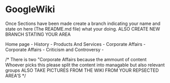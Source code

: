 # GoogleWiki
Once Sections have been made create a branch indicating your name and state on here (The README.md file) what your doing.
ALSO CREATE NEW BRANCH STATING YOUR AREA

Home page - 
History -
Products And Services -
Corporate Affairs -
Corporate Affairs -
Criticism and Controversy - 

/* 
There is two "Corporate Affairs because the ammount of content 
Whoever picks this please split the content into managable but also relevant groups
ALSO TAKE PICTURES FROM THE WIKI FROM YOUR REPSECTED AREA'S
*/
